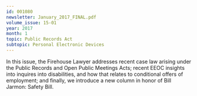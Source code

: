 ```yaml
---
id: 001080
newsletter: January_2017_FINAL.pdf
volume_issue: 15-01
year: 2017
month: 1
topic: Public Records Act
subtopic: Personal Electronic Devices
---
```


In this issue, the Firehouse Lawyer addresses recent case law arising under the Public Records and Open Public Meetings Acts; recent EEOC insights into inquires into disabilities, and how that relates to conditional offers of employment; and finally, we introduce a new column in honor of Bill Jarmon: Safety Bill.
